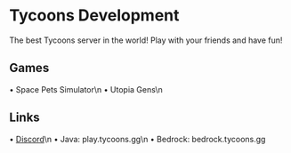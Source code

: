 # Tycoons Development

The best Tycoons server in the world! Play with your friends and have fun!

## Games
• Space Pets Simulator\n
• Utopia Gens\n

## Links
• [Discord](https://discord.gg/petsims)\n
• Java: play.tycoons.gg\n
• Bedrock: bedrock.tycoons.gg

